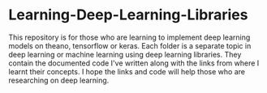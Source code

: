 # Learning-Deep-Learning-Libraries
This repository is for those who are learning to implement deep learning models on theano, tensorflow or keras. 
Each folder is a separate topic in deep learning or machine learning using deep learning libraries. 
They contain the documented code I've written along with the links from where I learnt their concepts. I hope the links and code will help those who are researching on deep learning.  
